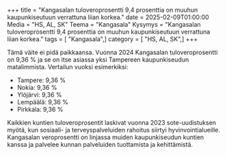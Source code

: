 +++
title = "Kangasalan tuloveroprosentti 9,4 prosenttia on muuhun kaupunkiseutuun verrattuna liian korkea."
date = 2025-02-09T01:00:00
Media = "HS, AL, SK"
Teema = "Kangasala"
Kysymys = "Kangasalan tuloveroprosentti 9,4 prosenttia on muuhun kaupunkiseutuun verrattuna liian korkea."
tags = [ "Kangasala",]
category = [ "HS, AL, SK",]
+++

Tämä väite ei pidä paikkaansa. Vuonna 2024 Kangasalan tuloveroprosentti on 9,36 % ja se on itse asiassa yksi Tampereen kaupunkiseudun matalimmista. Vertailun vuoksi esimerkiksi:

- Tampere: 9,36 %
- Nokia: 9,36 %
- Ylöjärvi: 9,36 %
- Lempäälä: 9,36 %
- Pirkkala: 9,36 %

Kaikkien kuntien tuloveroprosentit laskivat vuonna 2023 sote-uudistuksen myötä, kun sosiaali- ja terveyspalveluiden rahoitus siirtyi hyvinvointialueille. Kangasalan veroprosentti on linjassa muiden kaupunkiseudun kuntien kanssa ja palvelee kunnan palveluiden tuottamista ja kehittämistä.